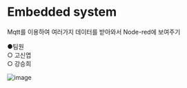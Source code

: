 # Embedded system
Mqtt를 이용하여 여러가지 데이터를 받아와서 Node-red에 보여주기

  ●팀원  
      ○ 고신엽  
      ○ 강승희  

![image](https://user-images.githubusercontent.com/94602114/174531314-c2d98807-51cd-43c5-b5d8-b0eafc8da0b4.png)

